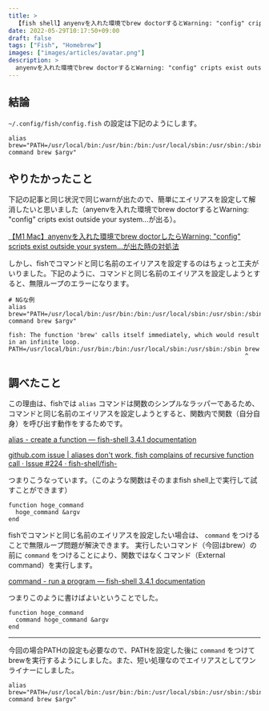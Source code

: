 ```yaml
---
title: >
  【fish shell】anyenvを入れた環境でbrew doctorするとWarning: "config" cripts exist outside your system...が出る件の対策
date: 2022-05-29T10:17:50+09:00
draft: false
tags: ["Fish", "Homebrew"]
images: ["images/articles/avatar.png"]
description: >
  anyenvを入れた環境でbrew doctorするとWarning: "config" cripts exist outside your system...というwarnが出るので簡単にエイリアスを設定して解消したいと思いました。しかし、fishでコマンドと同じ名前のエイリアスを設定する際は無限ループのエラーを回避するために、ちょっと工夫がいりました。
---
```


## 結論
`~/.config/fish/config.fish` の設定は下記のようにします。

```:shell
alias brew="PATH=/usr/local/bin:/usr/bin:/bin:/usr/local/sbin:/usr/sbin:/sbin command brew $argv"
```

## やりたかったこと
下記の記事と同じ状況で同じwarnが出たので、簡単にエイリアスを設定して解消したいと思いました（anyenvを入れた環境でbrew doctorするとWarning: "config" cripts exist outside your system...が出る）。

[【M1 Mac】anyenvを入れた環境でbrew doctorしたらWarning: "config" scripts exist outside your system...が出た時の対処法](https://zenn.dev/ryuu/scraps/fddefc2ca60f88)

しかし、fishでコマンドと同じ名前のエイリアスを設定するのはちょっと工夫がいりました。下記のように、コマンドと同じ名前のエイリアスを設定しようとすると、無限ループのエラーになります。

```:shell
# NGな例
alias brew="PATH=/usr/local/bin:/usr/bin:/bin:/usr/local/sbin:/usr/sbin:/sbin command brew $argv"
```
```:shell
fish: The function 'brew' calls itself immediately, which would result in an infinite loop.
PATH=/usr/local/bin:/usr/bin:/bin:/usr/local/sbin:/usr/sbin:/sbin brew
                                                                  ^
```

## 調べたこと
この理由は、fishでは `alias` コマンドは関数のシンプルなラッパーであるため、コマンドと同じ名前のエイリアスを設定しようとすると、関数内で関数（自分自身）を呼び出す動作をするためです。

[alias - create a function — fish-shell 3.4.1 documentation](https://fishshell.com/docs/current/cmds/alias.html)


[github.com issue | aliases don't work, fish complains of recursive function call · Issue #224 · fish-shell/fish-](https://github.com/fish-shell/fish-shell/issues/224)


つまりこうなっています。（このような関数はそのままfish shell上で実行して試すことができます）
```:shell
function hoge_command
  hoge_command &argv
end
```

fishでコマンドと同じ名前のエイリアスを設定したい場合は、 `command` をつけることで無限ループ問題が解決できます。 実行したいコマンド（今回はbrew）の前に `command` をつけることにより、関数ではなくコマンド（External command）を実行します。

[command - run a program — fish-shell 3.4.1 documentation](https://fishshell.com/docs/current/cmds/command.html#cmd-command)

つまりこのように書けばよいということでした。
```:shell
function hoge_command
  command hoge_command &argv
end
```

***

今回の場合PATHの設定も必要なので、PATHを設定した後に `command` をつけてbrewを実行するようにしました。また、短い処理なのでエイリアスとしてワンライナーにしました。

```:shell
alias brew="PATH=/usr/local/bin:/usr/bin:/bin:/usr/local/sbin:/usr/sbin:/sbin command brew $argv"
```
